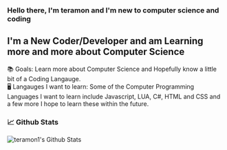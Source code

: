 ### Hello there, I'm teramon and I'm new to computer science and coding

## I'm a New Coder/Developer and am Learning more and more about Computer Science 
📚 Goals: Learn more about Computer Science and Hopefully know a little bit of a Coding Langauge.                                                     
🖥️ Langauges I want to learn: Some of the Computer Programming Languages I want to learn include Javascript, LUA, C#, HTML and CSS and a few more I hope to learn these within the future.

### 📈 Github Stats

<img align="left" alt="teramon1's Github Stats" src="https://github-readme-stats.vercel.app/api?username=teramon1&show_icons=true&theme=tokyonight" />

